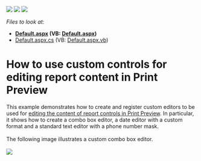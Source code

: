 <!-- default badges list -->
![](https://img.shields.io/endpoint?url=https://codecentral.devexpress.com/api/v1/VersionRange/128603900/16.2.3%2B)
[![](https://img.shields.io/badge/Open_in_DevExpress_Support_Center-FF7200?style=flat-square&logo=DevExpress&logoColor=white)](https://supportcenter.devexpress.com/ticket/details/T460713)
[![](https://img.shields.io/badge/📖_How_to_use_DevExpress_Examples-e9f6fc?style=flat-square)](https://docs.devexpress.com/GeneralInformation/403183)
<!-- default badges end -->
<!-- default file list -->
*Files to look at*:

* **[Default.aspx](./CS/T460713/Default.aspx) (VB: [Default.aspx](./VB/T460713/Default.aspx))**
* [Default.aspx.cs](./CS/T460713/Default.aspx.cs) (VB: [Default.aspx.vb](./VB/T460713/Default.aspx.vb))
<!-- default file list end -->
# How to use custom controls for editing report content in Print Preview


This example demonstrates how to create and register custom editors to be used for <a href="https://documentation.devexpress.com/#XtraReports/CustomDocument117343">editing the content of report controls in Print Preview</a>. In particular, it shows how to create a combo box editor, a date editor with a custom format and a standard text editor with a phone number mask.<br><br>The following image illustrates a custom combo box editor.<br><br><img src="https://raw.githubusercontent.com/DevExpress-Examples/how-to-use-custom-controls-for-editing-report-content-in-print-preview-t460713/16.2.3+/media/3c184b23-c080-11e6-80bf-00155d62480c.png"><br><br>

<br/>


